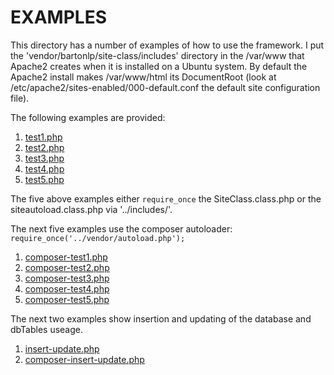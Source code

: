 # EXAMPLES
This directory has a number of examples of how to use the framework. I put the 
'vendor/bartonlp/site-class/includes' directory in the /var/www that Apache2 creates when it
is installed on a Ubuntu system. By default the Apache2 install makes /var/www/html its
DocumentRoot (look at /etc/apache2/sites-enabled/000-default.conf the default site 
configuration file).

The following examples are provided:
1. <a href="test1.php">test1.php</a>
2. <a href="test2.php">test2.php</a>
3. <a href="test3.php">test3.php</a>
4. <a href="test4.php">test4.php</a>
5. <a href="test5.php">test5.php</a>

The five above examples either ```require_once``` the SiteClass.class.php
or the siteautoload.class.php via '../includes/'.

The next five examples use the composer autoloader:
```require_once('../vendor/autoload.php');```
1. <a href="composer-test1.php">composer-test1.php</a>
2. <a href="composer-test2.php">composer-test2.php</a>
3. <a href="composer-test3.php">composer-test3.php</a>
4. <a href="composer-test4.php">composer-test4.php</a>
5. <a href="composer-test5.php">composer-test5.php</a>

The next two examples show insertion and updating of the database and dbTables useage.
1. <a href="insert-update.php">insert-update.php</a>
2. <a href="composer-insert-update.php">composer-insert-update.php</a>

